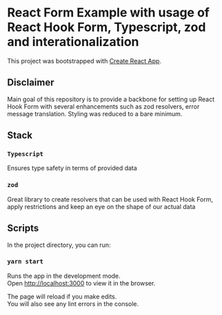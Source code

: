 # React Form Example with usage of React Hook Form, Typescript, zod and interationalization

This project was bootstrapped with [Create React App](https://github.com/facebook/create-react-app).

## Disclaimer

Main goal of this repository is to provide a backbone for setting up React Hook Form with several enhancements such as zod resolvers, error message translation. Styling was reduced to a bare minimum.

## Stack

### `Typescript`

Ensures type safety in terms of provided data

### `zod`

Great library to create resolvers that can be used with React Hook Form, apply restrictions and keep an eye on the shape of our actual data

## Scripts

In the project directory, you can run:

### `yarn start`

Runs the app in the development mode.\
Open [http://localhost:3000](http://localhost:3000) to view it in the browser.

The page will reload if you make edits.\
You will also see any lint errors in the console.
